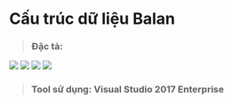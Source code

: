 # Cấu trúc dữ liệu Balan

> ### Đặc tả:

![](https://i.imgur.com/LcmUblY.png)
![](https://i.imgur.com/1gS0g8y.png)
![](https://i.imgur.com/Agp6xWb.png)
![](https://i.imgur.com/LPV6kvp.png)

> ### Tool sử dụng: Visual Studio 2017 Enterprise
